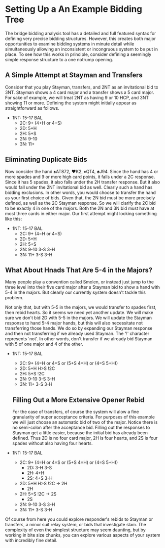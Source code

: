 # Setting Up a An Example Bidding Tree

The bridge bidding analysis tool has a detailed and full featured syntax for defining very precise bidding structures.  However, this creates both major opportunities to examine bidding systems in minute detail while simultaneously allowing an inconsistent or incongruous system to be put in place.  To see how this works in principle, consider defining a seemingly simple response structure to a one notrump opening.  

## A Simple Attempt at Stayman and Transfers
Consider that you play Stayman, transfers, and 2NT as an invitational bid to 3NT.  Stayman shows a 4 card major and a transfer shows a 5 card major. For sake of example, we will treat 2NT as having 9 or 10 HCP, and 3NT showing 11 or more.  Defining the system might initially appear as straightforward as follows.  

* 1NT: 15-17 BAL
  * 2C: 9+ (4+H or 4+S)
  * 2D: 5+H
  * 2H: 5+S
  * 2N: 9-10 
  * 3N: 11+ 

## Eliminating Duplicate Bids
  Now consider the hand &spades;AT872, &hearts;K2, &diams;QT4, &clubs;J94.  Since the hand has 4 or more spades and 9 or more high card points, it falls under a 2C response.  Since it has 5 spades, it also falls under the 2H transfer response.  But it also would fall under the 2NT invitational bid as well.  Clearly such a hand has bidding exclusions.  In other words, you would choose to transfer the hand as your first choice of bids.  Given that, the 2N bid must be more precisely defined, as well as the 2C Stayman response.  So we will clarify the 2C bid to be exactly 4 in one of the majors.  Both the 2N and 3N bid must have at most three cards in either major.  Our first attempt might looking something like this:  

  * 1NT: 15-17 BAL
    * 2C: 9+ (4=H or 4=S)
    * 2D: 5+H
    * 2H: 5+S
    * 2N: 9-10 3-S 3-H 
    * 3N: 11+ 3-S 3-H

  ## What About Hnads That Are 5-4 in the Majors?

  Many people play a convention called Smolen, or instead just jump to the three level into their five card major after a Stayman bid to show a hand with 5-4 in the majors.  But clearly our currently system doesn't tackle this problem.  
  
  Not only that, but with 5-5 in the majors, we would transfer to spades first, then rebid hearts.  So it seems we need yet another update. We will make sure we don't bid 2D with 5-5 in the majors. We will update the Stayman response to hand 5-4 major hands, but this will also necessitate not transferring those hands.  We do so by expanding our Stayman response and then not transferring if we already used Stayman.  The '!' character represents 'not'.  In other words, don't transfer if we already bid Stayman with 5 of one major and 4 of the other.  

  * 1NT: 15-17 BAL
    * 2C: 9+ (4=H or 4=S or (5+S 4=H) or (4=S 5+H))
    * 2D: 5+H H>S !2C
    * 2H: 5+S !2C
    * 2N: 9-10 3-S 3-H 
    * 3N: 11+ 3-S 3-H

    ## Filling Out a More Extensive Opener Rebid

    For the case of transfers, of course the system will alow a fine granularity of super acceptance criteria.  For purposes of this example we will just choose an automatic bid of two of the major.  Notice there is no semi-colon after the acceptance bid. Filling out the responses to Stayman get a little easier, because the initial bid has already been defined.  Thus 2D is no four card major, 2H is four hearts, and 2S is four spades without also having four hearts.  

  * 1NT: 15-17 BAL
    * 2C: 9+ (4=H or 4=S or (5+S 4=H) or (4=S 5+H))
      * 2D: 3-H 3-S
      * 2H: 4+H
      * 2S: 4+S 3-H
    * 2D: 5+H H>S !2C -> 2H
      * 2H
    * 2H: 5+S !2C -> 2S
      * 2S
    * 2N: 9-10 3-S 3-H 
    * 3N: 11+ 3-S 3-H

Of course from here you could explore responder's rebids to Stayman or transfers, a minor suit relay system, or bids that investigate slam. The complexity of even the simplest structure may seem daunting, but by working in bite size chunks, you can explore various aspects of your system with incredibly fine detail.  